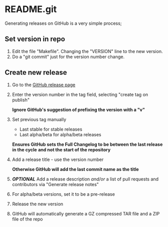 # README.git

Generating releases on GitHub is a very simple process;

## Set version in repo
1) Edit the file "Makefile".  Changing the "VERSION" line to the new version.
2) Do a "git commit" just for the version number change.

## Create new release
1) Go to the [GitHub release page](https://github.com/ncroxon/gnu-efi/releases/new)
2) Enter the version number in the tag field, selecting "create tag on publish"

   **Ignore GitHub's suggestion of prefixing the version with a "v"**
3) Set previous tag manually

   - Last stable for stable releases
   - Last alpha/beta for alpha/beta releases
   
   **Ensures GitHub sets the Full Changelog to be between the last release in the cycle**
   **and not the start of the repository**
4) Add a release title - use the version number

   **Otherwise GitHub will add the last commit name as the title**
5) ***OPTIONAL***
   Add a release description *and/or* a list of pull requests and contributors via "Generate release notes"
6) For alpha/beta versions, set it to be a pre-release
7) Release the new version
8) GitHub will automatically generate a GZ compressed TAR file and a ZIP file of the repo

    


